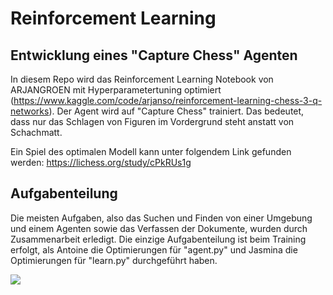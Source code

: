 # Reinforcement Learning
## Entwicklung eines "Capture Chess" Agenten

In diesem Repo wird das Reinforcement Learning Notebook von ARJANGROEN mit Hyperparametertuning optimiert (https://www.kaggle.com/code/arjanso/reinforcement-learning-chess-3-q-networks). Der Agent wird auf "Capture Chess" trainiert. Das bedeutet, dass nur das Schlagen von Figuren im Vordergrund steht anstatt von Schachmatt.

Ein Spiel des optimalen Modell kann unter folgendem Link gefunden werden: https://lichess.org/study/cPkRUs1g
## Aufgabenteilung 
Die meisten Aufgaben, also das Suchen und Finden von einer Umgebung und einem Agenten sowie das Verfassen der Dokumente, wurden durch Zusammenarbeit erledigt. Die einzige Aufgabenteilung ist beim Training erfolgt, als Antoine die Optimierungen für "agent.py" und Jasmina die Optimierungen für "learn.py" durchgeführt haben.

![]([https://github.com/Your_Repository_Name/Your_GIF_Name.gif](https://github.com/antoine-fuchs/ReinforcementLearning/blob/main/Chess_Gif.gif)https://github.com/antoine-fuchs/ReinforcementLearning/blob/main/Chess_Gif.gif)
